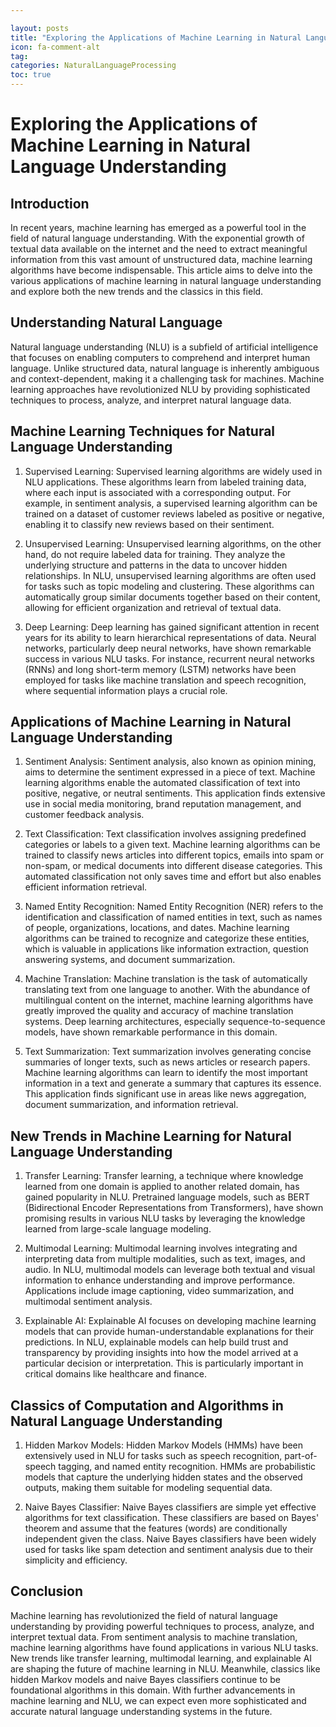 ```yaml
---

layout: posts
title: "Exploring the Applications of Machine Learning in Natural Language Understanding"
icon: fa-comment-alt
tag:      
categories: NaturalLanguageProcessing
toc: true
---
```




# Exploring the Applications of Machine Learning in Natural Language Understanding

## Introduction

In recent years, machine learning has emerged as a powerful tool in the field of natural language understanding. With the exponential growth of textual data available on the internet and the need to extract meaningful information from this vast amount of unstructured data, machine learning algorithms have become indispensable. This article aims to delve into the various applications of machine learning in natural language understanding and explore both the new trends and the classics in this field.

## Understanding Natural Language

Natural language understanding (NLU) is a subfield of artificial intelligence that focuses on enabling computers to comprehend and interpret human language. Unlike structured data, natural language is inherently ambiguous and context-dependent, making it a challenging task for machines. Machine learning approaches have revolutionized NLU by providing sophisticated techniques to process, analyze, and interpret natural language data.

## Machine Learning Techniques for Natural Language Understanding

1. Supervised Learning: Supervised learning algorithms are widely used in NLU applications. These algorithms learn from labeled training data, where each input is associated with a corresponding output. For example, in sentiment analysis, a supervised learning algorithm can be trained on a dataset of customer reviews labeled as positive or negative, enabling it to classify new reviews based on their sentiment.

2. Unsupervised Learning: Unsupervised learning algorithms, on the other hand, do not require labeled data for training. They analyze the underlying structure and patterns in the data to uncover hidden relationships. In NLU, unsupervised learning algorithms are often used for tasks such as topic modeling and clustering. These algorithms can automatically group similar documents together based on their content, allowing for efficient organization and retrieval of textual data.

3. Deep Learning: Deep learning has gained significant attention in recent years for its ability to learn hierarchical representations of data. Neural networks, particularly deep neural networks, have shown remarkable success in various NLU tasks. For instance, recurrent neural networks (RNNs) and long short-term memory (LSTM) networks have been employed for tasks like machine translation and speech recognition, where sequential information plays a crucial role.

## Applications of Machine Learning in Natural Language Understanding

1. Sentiment Analysis: Sentiment analysis, also known as opinion mining, aims to determine the sentiment expressed in a piece of text. Machine learning algorithms enable the automated classification of text into positive, negative, or neutral sentiments. This application finds extensive use in social media monitoring, brand reputation management, and customer feedback analysis.

2. Text Classification: Text classification involves assigning predefined categories or labels to a given text. Machine learning algorithms can be trained to classify news articles into different topics, emails into spam or non-spam, or medical documents into different disease categories. This automated classification not only saves time and effort but also enables efficient information retrieval.

3. Named Entity Recognition: Named Entity Recognition (NER) refers to the identification and classification of named entities in text, such as names of people, organizations, locations, and dates. Machine learning algorithms can be trained to recognize and categorize these entities, which is valuable in applications like information extraction, question answering systems, and document summarization.

4. Machine Translation: Machine translation is the task of automatically translating text from one language to another. With the abundance of multilingual content on the internet, machine learning algorithms have greatly improved the quality and accuracy of machine translation systems. Deep learning architectures, especially sequence-to-sequence models, have shown remarkable performance in this domain.

5. Text Summarization: Text summarization involves generating concise summaries of longer texts, such as news articles or research papers. Machine learning algorithms can learn to identify the most important information in a text and generate a summary that captures its essence. This application finds significant use in areas like news aggregation, document summarization, and information retrieval.

## New Trends in Machine Learning for Natural Language Understanding

1. Transfer Learning: Transfer learning, a technique where knowledge learned from one domain is applied to another related domain, has gained popularity in NLU. Pretrained language models, such as BERT (Bidirectional Encoder Representations from Transformers), have shown promising results in various NLU tasks by leveraging the knowledge learned from large-scale language modeling.

2. Multimodal Learning: Multimodal learning involves integrating and interpreting data from multiple modalities, such as text, images, and audio. In NLU, multimodal models can leverage both textual and visual information to enhance understanding and improve performance. Applications include image captioning, video summarization, and multimodal sentiment analysis.

3. Explainable AI: Explainable AI focuses on developing machine learning models that can provide human-understandable explanations for their predictions. In NLU, explainable models can help build trust and transparency by providing insights into how the model arrived at a particular decision or interpretation. This is particularly important in critical domains like healthcare and finance.

## Classics of Computation and Algorithms in Natural Language Understanding

1. Hidden Markov Models: Hidden Markov Models (HMMs) have been extensively used in NLU for tasks such as speech recognition, part-of-speech tagging, and named entity recognition. HMMs are probabilistic models that capture the underlying hidden states and the observed outputs, making them suitable for modeling sequential data.

2. Naive Bayes Classifier: Naive Bayes classifiers are simple yet effective algorithms for text classification. These classifiers are based on Bayes' theorem and assume that the features (words) are conditionally independent given the class. Naive Bayes classifiers have been widely used for tasks like spam detection and sentiment analysis due to their simplicity and efficiency.

## Conclusion

Machine learning has revolutionized the field of natural language understanding by providing powerful techniques to process, analyze, and interpret textual data. From sentiment analysis to machine translation, machine learning algorithms have found applications in various NLU tasks. New trends like transfer learning, multimodal learning, and explainable AI are shaping the future of machine learning in NLU. Meanwhile, classics like hidden Markov models and naive Bayes classifiers continue to be foundational algorithms in this domain. With further advancements in machine learning and NLU, we can expect even more sophisticated and accurate natural language understanding systems in the future.